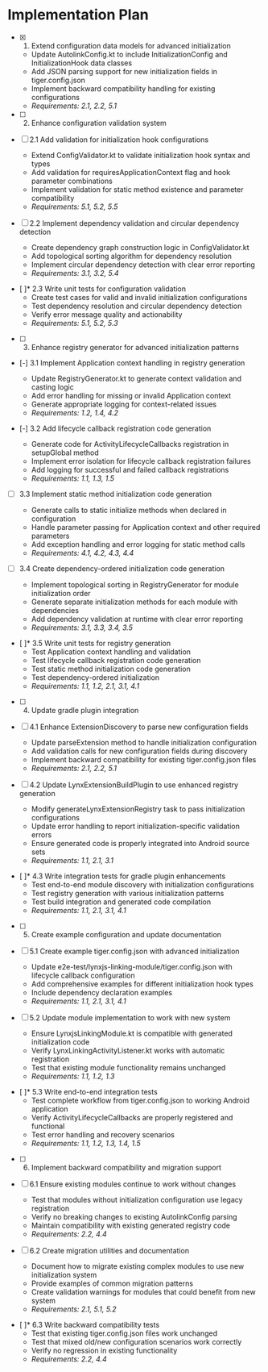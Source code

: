 # Implementation Plan

- [x] 1. Extend configuration data models for advanced initialization
  - Update AutolinkConfig.kt to include InitializationConfig and InitializationHook data classes
  - Add JSON parsing support for new initialization fields in tiger.config.json
  - Implement backward compatibility handling for existing configurations
  - _Requirements: 2.1, 2.2, 5.1_

- [ ] 2. Enhance configuration validation system
- [ ] 2.1 Add validation for initialization hook configurations
  - Extend ConfigValidator.kt to validate initialization hook syntax and types
  - Add validation for requiresApplicationContext flag and hook parameter combinations
  - Implement validation for static method existence and parameter compatibility
  - _Requirements: 5.1, 5.2, 5.5_

- [ ] 2.2 Implement dependency validation and circular dependency detection
  - Create dependency graph construction logic in ConfigValidator.kt
  - Add topological sorting algorithm for dependency resolution
  - Implement circular dependency detection with clear error reporting
  - _Requirements: 3.1, 3.2, 5.4_

- [ ]\* 2.3 Write unit tests for configuration validation
  - Create test cases for valid and invalid initialization configurations
  - Test dependency resolution and circular dependency detection
  - Verify error message quality and actionability
  - _Requirements: 5.1, 5.2, 5.3_

- [ ] 3. Enhance registry generator for advanced initialization patterns
- [-] 3.1 Implement Application context handling in registry generation
  - Update RegistryGenerator.kt to generate context validation and casting logic
  - Add error handling for missing or invalid Application context
  - Generate appropriate logging for context-related issues
  - _Requirements: 1.2, 1.4, 4.2_

- [-] 3.2 Add lifecycle callback registration code generation
  - Generate code for ActivityLifecycleCallbacks registration in setupGlobal method
  - Implement error isolation for lifecycle callback registration failures
  - Add logging for successful and failed callback registrations
  - _Requirements: 1.1, 1.3, 1.5_

- [ ] 3.3 Implement static method initialization code generation
  - Generate calls to static initialize methods when declared in configuration
  - Handle parameter passing for Application context and other required parameters
  - Add exception handling and error logging for static method calls
  - _Requirements: 4.1, 4.2, 4.3, 4.4_

- [ ] 3.4 Create dependency-ordered initialization code generation
  - Implement topological sorting in RegistryGenerator for module initialization order
  - Generate separate initialization methods for each module with dependencies
  - Add dependency validation at runtime with clear error reporting
  - _Requirements: 3.1, 3.3, 3.4, 3.5_

- [ ]\* 3.5 Write unit tests for registry generation
  - Test Application context handling and validation
  - Test lifecycle callback registration code generation
  - Test static method initialization code generation
  - Test dependency-ordered initialization
  - _Requirements: 1.1, 1.2, 2.1, 3.1, 4.1_

- [ ] 4. Update gradle plugin integration
- [ ] 4.1 Enhance ExtensionDiscovery to parse new configuration fields
  - Update parseExtension method to handle initialization configuration
  - Add validation calls for new configuration fields during discovery
  - Implement backward compatibility for existing tiger.config.json files
  - _Requirements: 2.1, 2.2, 5.1_

- [ ] 4.2 Update LynxExtensionBuildPlugin to use enhanced registry generation
  - Modify generateLynxExtensionRegistry task to pass initialization configurations
  - Update error handling to report initialization-specific validation errors
  - Ensure generated code is properly integrated into Android source sets
  - _Requirements: 1.1, 2.1, 3.1_

- [ ]\* 4.3 Write integration tests for gradle plugin enhancements
  - Test end-to-end module discovery with initialization configurations
  - Test registry generation with various initialization patterns
  - Test build integration and generated code compilation
  - _Requirements: 1.1, 2.1, 3.1, 4.1_

- [ ] 5. Create example configuration and update documentation
- [ ] 5.1 Create example tiger.config.json with advanced initialization
  - Update e2e-test/lynxjs-linking-module/tiger.config.json with lifecycle callback configuration
  - Add comprehensive examples for different initialization hook types
  - Include dependency declaration examples
  - _Requirements: 1.1, 2.1, 3.1, 4.1_

- [ ] 5.2 Update module implementation to work with new system
  - Ensure LynxjsLinkingModule.kt is compatible with generated initialization code
  - Verify LynxLinkingActivityListener.kt works with automatic registration
  - Test that existing module functionality remains unchanged
  - _Requirements: 1.1, 1.2, 1.3_

- [ ]\* 5.3 Write end-to-end integration tests
  - Test complete workflow from tiger.config.json to working Android application
  - Verify ActivityLifecycleCallbacks are properly registered and functional
  - Test error handling and recovery scenarios
  - _Requirements: 1.1, 1.2, 1.3, 1.4, 1.5_

- [ ] 6. Implement backward compatibility and migration support
- [ ] 6.1 Ensure existing modules continue to work without changes
  - Test that modules without initialization configuration use legacy registration
  - Verify no breaking changes to existing AutolinkConfig parsing
  - Maintain compatibility with existing generated registry code
  - _Requirements: 2.2, 4.4_

- [ ] 6.2 Create migration utilities and documentation
  - Document how to migrate existing complex modules to use new initialization system
  - Provide examples of common migration patterns
  - Create validation warnings for modules that could benefit from new system
  - _Requirements: 2.1, 5.1, 5.2_

- [ ]\* 6.3 Write backward compatibility tests
  - Test that existing tiger.config.json files work unchanged
  - Test that mixed old/new configuration scenarios work correctly
  - Verify no regression in existing functionality
  - _Requirements: 2.2, 4.4_

